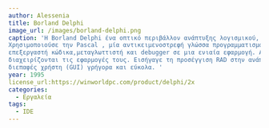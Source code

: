 ```yaml
---
author: Alessenia
title: Borland Delphi
image_url: /images/borland-delphi.png
caption: 'H Borland Delphi ένα οπτικό περιβάλλον ανάπτυξης λογισμικού, εμφανίστηκε το 1995 ως διάδοχος της Turno Pascal. 
Χρησιμοποιούσε την Pascal , μία αντικειμενοστρεφή γλώσσα προγραμματισμού και διέθετε ενσωματωμένο περιβάλλον ανάπτυξης (IDE) που συνδύαζε 
επεξεργαστή κώδικα,μεταγλωττιστή και debugger σε μια ενιαία εφαρμογή. Αυτό βελτίωσε τη διαδικασία ανάπτυξης και διευκόλυνε τους προγραμματιστές να
διαχειρίζονται τις εφαρμογές τους. Εισήγαγε τη προσέγγιση RAD στην ανάπτυξη λογισμικού, η οποία επέτρεψε στους προγραμματιστές να δημιουργήσουν γραφικές
διεπαφές χρήστη (GUI) γρήγορα και εύκολα. '
year: 1995
license_url:https://winworldpc.com/product/delphi/2x
categories:
  - Εργαλεία
tags:
  - IDE
---
```



